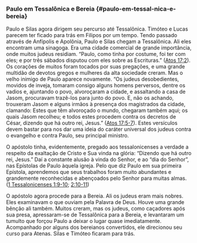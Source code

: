 ### Paulo em Tessalônica e Bereia {#paulo-em-tessal-nica-e-bereia}

Paulo e Silas agora dirigem seu percurso até Tessalônica. Timóteo e Lucas parecem ter ficado para trás em Filipos por um tempo. Tendo passado através de Anfípolis e Apolônia, Paulo e Silas chegam a Tessalônica. Ali eles encontram uma sinagoga. Era uma cidade comercial de grande importância, onde muitos judeus residiam. “Paulo, como tinha por costume, foi ter com eles; e por três sábados disputou com eles sobre as Escrituras.” ([Atos 17:2](http://bibliaonline.com.br/acf/atos/17/2)). Os corações de muitos foram tocados por suas pregações, e uma grande multidão de devotos gregos e mulheres da alta sociedade creram. Mas o velho inimigo de Paulo aparece novamente. “Os judeus desobedientes, movidos de inveja, tomaram consigo alguns homens perversos, dentre os vadios e, ajuntando o povo, alvoroçaram a cidade, e assaltando a casa de Jasom, procuravam trazê-los para junto do povo. E, não os achando, trouxeram Jasom e alguns irmãos à presença dos magistrados da cidade, clamando: Estes que têm alvoroçado o mundo, chegaram também aqui; os quais Jasom recolheu; e todos estes procedem contra os decretos de César, dizendo que há outro rei, Jesus.” ([Atos 17:5-7](http://bibliaonline.com.br/acf/atos/17/5-7)). Estes versículos devem bastar para nos dar uma ideia do caráter universal dos judeus contra o evangelho e contra Paulo, seu principal ministro.

O apóstolo tinha, evidentemente, pregado aos tessalonicenses a verdade a respeito da exaltação de Cristo e Sua vinda na glória: “Dizendo que há outro rei, Jesus.” Daí a constante alusão à vinda do Senhor, e ao “dia do Senhor”, nas Epístolas de Paulo àquela igreja. Pelo que diz Paulo em sua primeira Epístola, aprendemos que seus trabalhos foram muito abundantes e grandemente reconhecidas e abençoados pelo Senhor para muitas almas. ([1 Tessalonicenses 1:9-10](http://bibliaonline.com.br/acf/1ts/1/9-10); [2:10-11](http://bibliaonline.com.br/acf/1ts/2/10-11))

O apóstolo agora procede para a Bereia. Ali os judeus eram mais nobres. Eles examinavam o que ouviam pela Palavra de Deus. Houve uma grande bênção ali também. Muitos creram, mas os judeus, como caçadores após sua presa, apressaram-se de Tessalônica para a Bereia, e levantaram um tumulto que forçou Paulo a deixar o lugar quase imediatamente. Acompanhado por alguns dos bereianos convertidos, ele direcionou seu curso para Atenas. Silas e Timóteo ficaram para trás.
